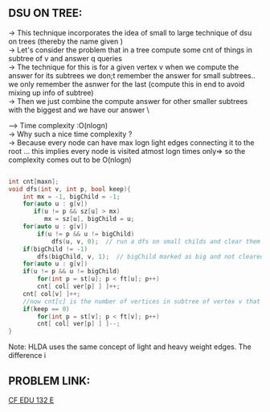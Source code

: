 **DSU ON TREE:**
--

-> This technique incorporates the idea of small to large technique of dsu on trees (thereby the name given )\
-> Let's consider the problem that in a tree compute some cnt of things in subtree of v and answer q queries \
-> The technique for this is for a given vertex v when we compute the answer for its subtrees we don;t remember the answer for small subtrees.. we only remember the asnwer for the last (compute this in end to avoid mixing up info of subtree)\
-> Then we just combine the compute answer for other smaller subtrees with the biggest and we have our answer \

--> Time complexity :O(nlogn) \
-> Why such a nice time complexity ?\
-> Because every node can have max logn light edges connecting it to the root ... this implies every node is visited atmost logn times only=> so the complexity comes out to be O(nlogn)




```cpp

int cnt[maxn];
void dfs(int v, int p, bool keep){
    int mx = -1, bigChild = -1;
    for(auto u : g[v])
       if(u != p && sz[u] > mx)
          mx = sz[u], bigChild = u;
    for(auto u : g[v])
        if(u != p && u != bigChild)
            dfs(u, v, 0);  // run a dfs on small childs and clear them from cnt
    if(bigChild != -1)
        dfs(bigChild, v, 1);  // bigChild marked as big and not cleared from cnt
    for(auto u : g[v])
	if(u != p && u != bigChild)
	    for(int p = st[u]; p < ft[u]; p++)
		cnt[ col[ ver[p] ] ]++;
    cnt[ col[v] ]++;
    //now cnt[c] is the number of vertices in subtree of vertex v that has color c. You can answer the queries easily.
    if(keep == 0)
        for(int p = st[v]; p < ft[v]; p++)
	    cnt[ col[ ver[p] ] ]--;
}


```

Note: HLDA uses the same concept of light and heavy weight edges. The difference i

**PROBLEM LINK:**
--

[CF EDU 132 E](https://codeforces.com/contest/1709/problem/E)
